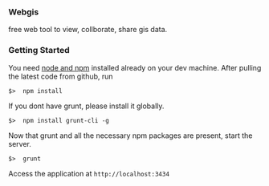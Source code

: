 ### Webgis

free web tool to view, collborate, share gis data.


### Getting Started

You need [node and npm](https://gist.github.com/isaacs/579814) installed already on your dev machine. After pulling the latest code from github, run

```$>  npm install```

If you dont have grunt, please install it globally.

```$>  npm install grunt-cli -g```

Now that grunt and all the necessary npm packages are present, start the server.

```$>  grunt ```

Access the application at `http://localhost:3434`
